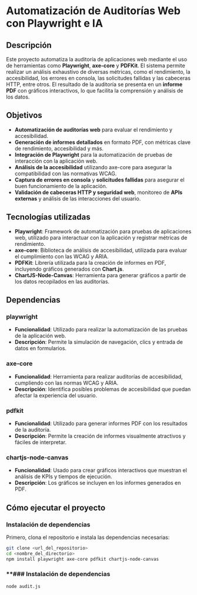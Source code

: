 # **Automatización de Auditorías Web con Playwright e IA**

## **Descripción**

Este proyecto automatiza la auditoría de aplicaciones web mediante el uso de herramientas como **Playwright**, **axe-core** y **PDFKit**. El sistema permite realizar un análisis exhaustivo de diversas métricas, como el rendimiento, la accesibilidad, los errores en consola, las solicitudes fallidas y las cabeceras HTTP, entre otros. El resultado de la auditoría se presenta en un **informe PDF** con gráficos interactivos, lo que facilita la comprensión y análisis de los datos.

## **Objetivos**

- **Automatización de auditorías web** para evaluar el rendimiento y accesibilidad.
- **Generación de informes detallados** en formato PDF, con métricas clave de rendimiento, accesibilidad y más.
- **Integración de Playwright** para la automatización de pruebas de interacción con la aplicación web.
- **Análisis de la accesibilidad** utilizando axe-core para asegurar la compatibilidad con las normativas WCAG.
- **Captura de errores en consola** y **solicitudes fallidas** para asegurar el buen funcionamiento de la aplicación.
- **Validación de cabeceras HTTP y seguridad web**, monitoreo de **APIs externas** y análisis de las interacciones del usuario.

## **Tecnologías utilizadas**

- **Playwright**: Framework de automatización para pruebas de aplicaciones web, utilizado para interactuar con la aplicación y registrar métricas de rendimiento.
- **axe-core**: Biblioteca de análisis de accesibilidad, utilizada para evaluar el cumplimiento con las WCAG y ARIA.
- **PDFKit**: Librería utilizada para la creación de informes en PDF, incluyendo gráficos generados con **Chart.js**.
- **ChartJS-Node-Canvas**: Herramienta para generar gráficos a partir de los datos recopilados en las auditorías.

## **Dependencias**

### **playwright**
- **Funcionalidad**: Utilizado para realizar la automatización de las pruebas de la aplicación web.
- **Descripción**: Permite la simulación de navegación, clics y entrada de datos en formularios.

### **axe-core**
- **Funcionalidad**: Herramienta para realizar auditorías de accesibilidad, cumpliendo con las normas WCAG y ARIA.
- **Descripción**: Identifica posibles problemas de accesibilidad que puedan afectar la experiencia del usuario.

### **pdfkit**
- **Funcionalidad**: Utilizado para generar informes PDF con los resultados de la auditoría.
- **Descripción**: Permite la creación de informes visualmente atractivos y fáciles de interpretar.

### **chartjs-node-canvas**
- **Funcionalidad**: Usado para crear gráficos interactivos que muestran el análisis de KPIs y tiempos de ejecución.
- **Descripción**: Los gráficos se incluyen en los informes generados en PDF.

## **Cómo ejecutar el proyecto**

### **Instalación de dependencias**

Primero, clona el repositorio e instala las dependencias necesarias:

```bash
git clone <url_del_repositorio>
cd <nombre_del_directorio>
npm install playwright axe-core pdfkit chartjs-node-canvas
```
### **### **Instalación de dependencias**
```node
node audit.js
```
